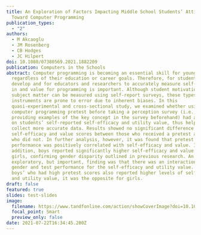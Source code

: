 ```yaml
---
title: An Exploration of Factors Impacting Middle School Students’ Attitudes
  Toward Computer Programming
publication_types:
  - "2"
authors:
  - M Akcaoglu
  - JM Rosenberg
  - CB Hodges
  - JC Hilpert
doi: 10.1080/07380569.2021.1882209
publication: Computers in the Schools
abstract: Computer programming is becoming an essential skill for young students
  regardless of their education or career goals. Therefore, for students to
  develop and for educators and researchers to accurately measure self-efficacy
  in and value for programming is important. Although student motivation in
  subject matter can be measured using self-report surveys, these types of
  instruments are prone to error due to inherent biases. In this
  quasi-experimental and cross-sectional study, we examined whether using a
  computer programming pretest before taking a perception survey (i.e.,
  providing examples of the key concept in the survey beforehand) had an impact
  on students’ self-reported self-efficacy and utility value, thus helping
  collect more accurate data. Results showed no significant difference on
  self-efficacy and value scores between those who received a pretest and those
  who did not. In further analysis, however, it was found that pretest
  performance was positively correlated with self-efficacy and value. In
  addition, boys reported significantly higher self-efficacy and value than
  girls, confirming gender disparity outlined in previous research. An
  exploratory, but important, finding was that there was an interaction between
  gender and test performance for the self-efficacy and utility value. While
  boys’ who had high pretest scores also reported higher levels of self-efficacy
  and utility value, it was the opposite for girls.
draft: false
featured: true
slides: test-slides
image:
  filename: https://www.tandfonline.com/action/showCoverImage?doi=10.1080/wcis20.v038.i01
  focal_point: Smart
  preview_only: false
date: 2021-07-22T16:34:45.280Z
---
```

